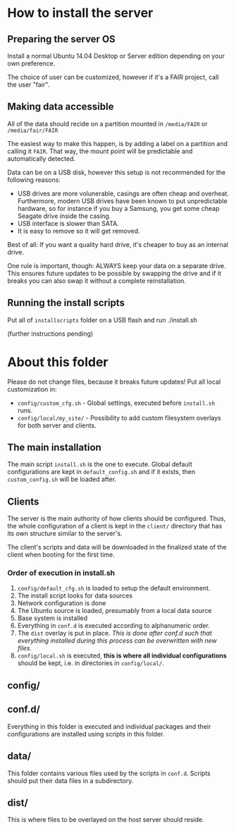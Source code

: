 # How to install the server

## Preparing the server OS

Install a normal Ubuntu 14.04 Desktop or Server edition depending on your own preference.

The choice of user can be customized, however if it's a FAIR project, call the user "fair".

## Making data accessible

All of the data should recide on a partition mounted in `/media/FAIR` or `/media/fair/FAIR`

The easiest way to make this happen, is by adding a label on a partition and 
calling it `FAIR`. That way, the mount point will be predictable and
automatically detected.

Data can be on a USB disk, however this setup is not recommended for the
following reasons:
  
  * USB drives are more volunerable, casings are often cheap and overheat.
    Furthermore, modern USB drives have been known to put unpredictable
    hardware, so for instance if you buy a Samsung, you get some cheap Seagate
    drive inside the casing.
  * USB interface is slower than SATA.
  * It is easy to remove so it will get removed.

Best of all: If you want a quality hard drive, it's cheaper to buy as an
internal drive.

One rule is important, though: ALWAYS keep your data on a separate drive. This
ensures future updates to be possible by swapping the drive and if it breaks
you can also swap it without a complete reinstallation.

## Running the install scripts

Put all of `installscripts` folder on a USB flash and run ./install.sh

(further instructions pending)

# About this folder

Please do not change files, because it breaks future updates! Put all local
customization in:

 - `config/custom_cfg.sh` - Global settings, executed before `install.sh` runs.
 - `config/local/my_site/` - Possibility to add custom filesystem overlays for
   both server and clients.

## The main installation

The main script `install.sh` is the one to execute. Global default configurations
are kept in `default_config.sh` and if it exists, then `custom_config.sh` will
be loaded after.

## Clients

The server is the main authority of how clients should be configured. Thus,
the whole configuration of a client is kept in the `client/` directory
that has its own structure similar to the server's.

The client's scripts and data will be downloaded in the finalized state of
the client when booting for the first time.

### Order of execution in install.sh

1. `config/default_cfg.sh` is loaded to setup the default environment.
1. The install script looks for data sources
1. Network configuration is done
1. The Ubuntu source is loaded, presumably from a local data source
1. Base system is installed
1. Everything in `conf.d` is executed according to alphanumeric order.
1. The `dist` overlay is put in place. *This is done after conf.d such that everything installed during this process can be overwritten with new files.*
1. `config/local.sh` is executed, **this is where all individual configurations** should be kept, i.e. in directories in `config/local/`.

## config/

## conf.d/

Everything in this folder is executed and individual packages and their
configurations are installed using scripts in this folder.

## data/

This folder contains various files used by the scripts in `conf.d`. Scripts
should put their data files in a subdirectory.

## dist/

This is where files to be overlayed on the host server should reside.

